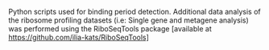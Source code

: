 Python scripts used for binding period detection.
Additional data analysis of the ribosome profiling datasets (i.e: Single gene and metagene analysis) was performed using the RiboSeqTools package [available at https://github.com/ilia-kats/RiboSeqTools]
